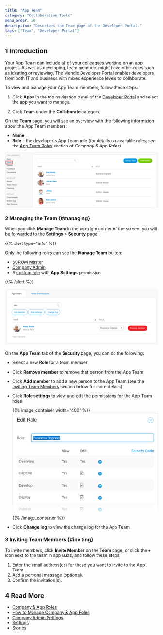 ```yaml
---
title: "App Team"
category: "Collaboration Tools"
menu_order: 20
description: "Describes the Team page of the Developer Portal."
tags: ["Team", "Developer Portal"]
---
```


## 1 Introduction

Your App Team can include all of your colleagues working on an app project. As well as developing, team members might have other roles such as ideating or reviewing. The Mendix Developer Portal enables developers from both IT and business with mixed experience levels to collaborate.

To view and manage your App Team members, follow these steps:

1. Click **Apps** in the top navigation panel of the [Developer Portal](http://home.mendix.com) and select the app you want to manage.

2. Click **Team** under the **Collaborate** category.

On the **Team** page, you will see an overview with the following information about the App Team members:

* **Name**
* **Role** – the developer's App Team role (for details on available roles, see the [App Team Roles](/developerportal/company-app-roles/index#app-team-roles) section of *Company & App Roles*)

![](attachments/team.png)

### 2 Managing the Team {#managing}

When you click **Manage Team** in the top-right corner of the screen, you will be forwarded to the **Settings** > **Security** page. 

{{% alert type="info" %}}

Only the following roles can see the **Manage Team** button:

* [SCRUM Master](/developerportal/company-app-roles/index#app-team-roles)
* [Company Admin](/developerportal/company-app-roles/#company-admin)
* A [custom role](/developerportal/company-app-roles/manage-roles#edit-app-team-roles) with **App Settings** permission

{{% /alert %}}

![](attachments/team-security.png)

On the  **App Team** tab of the **Security** page, you can do the following:

* Select a new **Role** for a team member

* Click **Remove member** to remove that person from the App Team

* Click **Add member** to add a new person to the App Team (see the [Inviting Team Members](#inviting) section below for more details)

*  Click **Role settings** to view and edit the permissions for the App Team roles

	{{% image_container width="400" %}}![](attachments/role-settings.png)
	{{% /image_container %}}

* Click **Change log** to view the change log for the App Team

### 3 Inviting Team Members {#inviting}

To invite members, click **Invite Member** on the **Team** page, or click the **+** icon next to the team in app Buzz, and follow these steps:

1. Enter the email address(es) for those you want to invite to the App Team.
2. Add a personal message (optional).
3. Confirm the invitation(s).

## 4 Read More

* [Company & App Roles](/developerportal/company-app-roles/index)
* [How to Manage Company & App Roles](/developerportal/company-app-roles/manage-roles)
* [Company Admin Settings](/developerportal/company-app-roles/companyadmin-settings)
* [Settings](/developerportal/settings)
* [Stories](stories)
